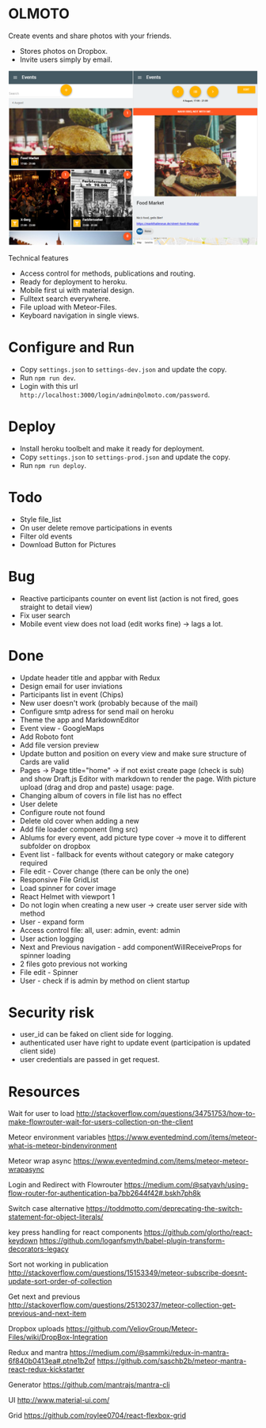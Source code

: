 # OLMOTO

Create events and share photos with your friends.

* Stores photos on Dropbox.
* Invite users simply by email.

![](https://raw.githubusercontent.com/RenoMeyer/olmoto/master/screenshot.png)

Technical features

* Access control for methods, publications and routing.
* Ready for deployment to heroku.
* Mobile first ui with material design.
* Fulltext search everywhere.
* File upload with Meteor-Files.
* Keyboard navigation in single views.

# Configure and Run

* Copy `settings.json` to `settings-dev.json` and update the copy.
* Run `npm run dev`.
* Login with this url `http://localhost:3000/login/admin@olmoto.com/password`.

# Deploy

* Install heroku toolbelt and make it ready for deployment.
* Copy `settings.json` to `settings-prod.json` and update the copy.
* Run `npm run deploy`.

# Todo

* Style file_list
* On user delete remove participations in events
* Filter old events
* Download Button for Pictures

# Bug

* Reactive participants counter on event list (action is not fired, goes straight to detail view)
* Fix user search
* Mobile event view does not load (edit works fine) -> lags a lot.

# Done

* Update header title and appbar with Redux
* Design email for user inviations
* Participants list in event (Chips)
* New user doesn't work (probably because of the mail)
* Configure smtp adress for send mail on heroku
* Theme the app and MarkdownEditor
* Event view - GoogleMaps
* Add Roboto font
* Add file version preview
* Update button and position on every view and make sure structure of Cards are valid
* Pages -> Page title="home" -> if not exist create page (check is sub) and show Draft.js Editor with markdown to render the page. With picture upload (drag and drop and paste) usage: page.
* Changing album of covers in file list has no effect
* User delete
* Configure route not found
* Delete old cover when adding a new
* Add file loader component (Img src)
* Ablums for every event, add picture type cover -> move it to different subfolder on dropbox
* Event list - fallback for events without category or make category required
* File edit - Cover change (there can be only the one)
* Responsive File GridList
* Load spinner for cover image
* React Helmet with viewport 1
* Do not login when creating a new user -> create user server side with method
* User - expand form
* Access control file: all, user: admin, event: admin
* User action logging
* Next and Previous navigation - add componentWillReceiveProps for spinner loading
* 2 files goto previous not working
* File edit - Spinner
* User - check if is admin by method on client startup

# Security risk

* user_id can be faked on client side for logging.
* authenticated user have right to update event (participation is updated client side)
* user credentials are passed in get request.

# Resources

Wait for user to load
http://stackoverflow.com/questions/34751753/how-to-make-flowrouter-wait-for-users-collection-on-the-client

Meteor environment variables
https://www.eventedmind.com/items/meteor-what-is-meteor-bindenvironment

Meteor wrap async
https://www.eventedmind.com/items/meteor-meteor-wrapasync

Login and Redirect with Flowrouter
https://medium.com/@satyavh/using-flow-router-for-authentication-ba7bb2644f42#.bskh7ph8k

Switch case alternative
https://toddmotto.com/deprecating-the-switch-statement-for-object-literals/

key press handling for react components
https://github.com/glortho/react-keydown
https://github.com/loganfsmyth/babel-plugin-transform-decorators-legacy

Sort not working in publication
http://stackoverflow.com/questions/15153349/meteor-subscribe-doesnt-update-sort-order-of-collection

Get next and previous
http://stackoverflow.com/questions/25130237/meteor-collection-get-previous-and-next-item

Dropbox uploads
https://github.com/VeliovGroup/Meteor-Files/wiki/DropBox-Integration

Redux and mantra
https://medium.com/@sammkj/redux-in-mantra-6f840b0413ea#.ptne1b2of
https://github.com/saschb2b/meteor-mantra-react-redux-kickstarter

Generator
https://github.com/mantrajs/mantra-cli

UI
http://www.material-ui.com/

Grid
https://github.com/roylee0704/react-flexbox-grid
